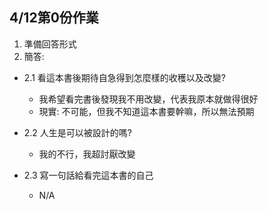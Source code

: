 ## 4/12第0份作業
1. 準備回答形式
2. 簡答:
* 2.1 看這本書後期待自急得到怎麼樣的收穫以及改變?
    - 我希望看完書後發現我不用改變，代表我原本就做得很好
    - 現實: 不可能，但我不知道這本書要幹嘛，所以無法預期

* 2.2 人生是可以被設計的嗎?
    - 我的不行，我超討厭改變

* 2.3 寫一句話給看完這本書的自己
    - N/A

